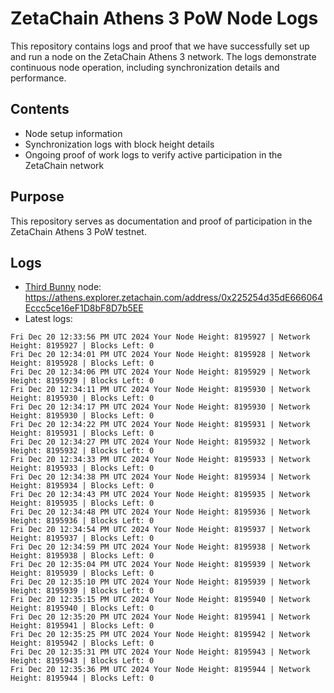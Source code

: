 # ZetaChain Athens 3 PoW Node Logs
This repository contains logs and proof that we have successfully set up and run a node on the ZetaChain Athens 3 network. The logs demonstrate continuous node operation, including synchronization details and performance.

## Contents
- Node setup information
- Synchronization logs with block height details
- Ongoing proof of work logs to verify active participation in the ZetaChain network

## Purpose
This repository serves as documentation and proof of participation in the ZetaChain Athens 3 PoW testnet.

## Logs

- [Third Bunny](https://thirdbunny.xyz/) node: https://athens.explorer.zetachain.com/address/0x225254d35dE666064Eccc5ce16eF1D8bF8D7b5EE
- Latest logs:
```
Fri Dec 20 12:33:56 PM UTC 2024 Your Node Height: 8195927 | Network Height: 8195927 | Blocks Left: 0
Fri Dec 20 12:34:01 PM UTC 2024 Your Node Height: 8195928 | Network Height: 8195928 | Blocks Left: 0
Fri Dec 20 12:34:06 PM UTC 2024 Your Node Height: 8195929 | Network Height: 8195929 | Blocks Left: 0
Fri Dec 20 12:34:11 PM UTC 2024 Your Node Height: 8195930 | Network Height: 8195930 | Blocks Left: 0
Fri Dec 20 12:34:17 PM UTC 2024 Your Node Height: 8195930 | Network Height: 8195930 | Blocks Left: 0
Fri Dec 20 12:34:22 PM UTC 2024 Your Node Height: 8195931 | Network Height: 8195931 | Blocks Left: 0
Fri Dec 20 12:34:27 PM UTC 2024 Your Node Height: 8195932 | Network Height: 8195932 | Blocks Left: 0
Fri Dec 20 12:34:33 PM UTC 2024 Your Node Height: 8195933 | Network Height: 8195933 | Blocks Left: 0
Fri Dec 20 12:34:38 PM UTC 2024 Your Node Height: 8195934 | Network Height: 8195934 | Blocks Left: 0
Fri Dec 20 12:34:43 PM UTC 2024 Your Node Height: 8195935 | Network Height: 8195935 | Blocks Left: 0
Fri Dec 20 12:34:48 PM UTC 2024 Your Node Height: 8195936 | Network Height: 8195936 | Blocks Left: 0
Fri Dec 20 12:34:54 PM UTC 2024 Your Node Height: 8195937 | Network Height: 8195937 | Blocks Left: 0
Fri Dec 20 12:34:59 PM UTC 2024 Your Node Height: 8195938 | Network Height: 8195938 | Blocks Left: 0
Fri Dec 20 12:35:04 PM UTC 2024 Your Node Height: 8195939 | Network Height: 8195939 | Blocks Left: 0
Fri Dec 20 12:35:10 PM UTC 2024 Your Node Height: 8195939 | Network Height: 8195939 | Blocks Left: 0
Fri Dec 20 12:35:15 PM UTC 2024 Your Node Height: 8195940 | Network Height: 8195940 | Blocks Left: 0
Fri Dec 20 12:35:20 PM UTC 2024 Your Node Height: 8195941 | Network Height: 8195941 | Blocks Left: 0
Fri Dec 20 12:35:25 PM UTC 2024 Your Node Height: 8195942 | Network Height: 8195942 | Blocks Left: 0
Fri Dec 20 12:35:31 PM UTC 2024 Your Node Height: 8195943 | Network Height: 8195943 | Blocks Left: 0
Fri Dec 20 12:35:36 PM UTC 2024 Your Node Height: 8195944 | Network Height: 8195944 | Blocks Left: 0
```
